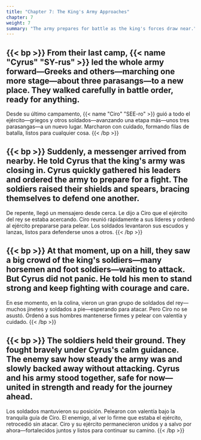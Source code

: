 ```yaml
---
title: "Chapter 7: The King's Army Approaches"
chapter: 7
weight: 7
summary: "The army prepares for battle as the king's forces draw near."
---
```


{{< bp >}}
From their last camp, {{< name "Cyrus" "SY-rus" >}} led the whole army forward—Greeks and others—marching one more stage—about three parasangs—to a new place. They walked carefully in battle order, ready for anything.
---
Desde su último campamento, {{< name "Ciro" "SEE-ro" >}} guió a todo el ejército—griegos y otros soldados—avanzando una etapa más—unos tres parasangas—a un nuevo lugar. Marcharon con cuidado, formando filas de batalla, listos para cualquier cosa.
{{< /bp >}}

{{< bp >}}
Suddenly, a messenger arrived from nearby. He told Cyrus that the king's army was closing in. Cyrus quickly gathered his leaders and ordered the army to prepare for a fight. The soldiers raised their shields and spears, bracing themselves to defend one another.
---
De repente, llegó un mensajero desde cerca. Le dijo a Ciro que el ejército del rey se estaba acercando. Ciro reunió rápidamente a sus líderes y ordenó al ejército prepararse para pelear. Los soldados levantaron sus escudos y lanzas, listos para defenderse unos a otros.
{{< /bp >}}

{{< bp >}}
At that moment, up on a hill, they saw a big crowd of the king's soldiers—many horsemen and foot soldiers—waiting to attack. But Cyrus did not panic. He told his men to stand strong and keep fighting with courage and care.
---
En ese momento, en la colina, vieron un gran grupo de soldados del rey—muchos jinetes y soldados a pie—esperando para atacar. Pero Ciro no se asustó. Ordenó a sus hombres mantenerse firmes y pelear con valentía y cuidado.
{{< /bp >}}

{{< bp >}}
The soldiers held their ground. They fought bravely under Cyrus's calm guidance. The enemy saw how steady the army was and slowly backed away without attacking. Cyrus and his army stood together, safe for now—united in strength and ready for the journey ahead.
---
Los soldados mantuvieron su posición. Pelearon con valentía bajo la tranquila guía de Ciro. El enemigo, al ver lo firme que estaba el ejército, retrocedió sin atacar. Ciro y su ejército permanecieron unidos y a salvo por ahora—fortalecidos juntos y listos para continuar su camino.
{{< /bp >}}
